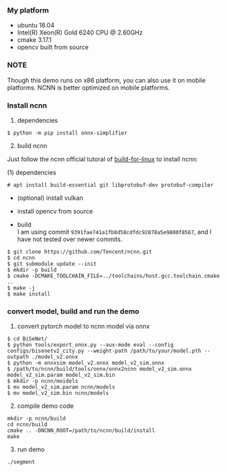 
### My platform

* ubuntu 18.04
* Intel(R) Xeon(R) Gold 6240 CPU @ 2.60GHz
* cmake 3.17.1
* opencv built from source

### NOTE

Though this demo runs on x86 platform, you can also use it on mobile platforms. NCNN is better optimized on mobile platforms.


### Install ncnn

1. dependencies  
```
$ python -m pip install onnx-simplifier
```

2. build ncnn  

Just follow the ncnn official tutoral of [build-for-linux](https://github.com/Tencent/ncnn/wiki/how-to-build#build-for-linux) to install ncnn:

(1) dependencies  
```
# apt install build-essential git libprotobuf-dev protobuf-compiler 
```

* (optional) install vulkan  

* install opencv from source  

* build   
I am using commit `9391fae741a1fb8d58cdfdc92878a5e9800f8567`, and I have not tested over newer commits.  
```
$ git clone https://github.com/Tencent/ncnn.git
$ cd ncnn
$ git submodule update --init
$ mkdir -p build
$ cmake -DCMAKE_TOOLCHAIN_FILE=../toolchains/host.gcc.toolchain.cmake ..
$ make -j
$ make install 
```

### convert model, build and run the demo

1. convert pytorch model to ncnn model via onnx  
```
$ cd BiSeNet/
$ python tools/export_onnx.py --aux-mode eval --config configs/bisenetv2_city.py --weight-path /path/to/your/model.pth --outpath ./model_v2.onnx 
$ python -m onnxsim model_v2.onnx model_v2_sim.onnx
$ /path/to/ncnn/build/tools/onnx/onnx2ncnn model_v2_sim.onnx model_v2_sim.param model_v2_sim.bin
$ mkdir -p ncnn/moidels
$ mv model_v2_sim.param ncnn/models 
$ mv model_v2_sim.bin ncnn/models 
```

2. compile demo code  
```
mkdir -p ncnn/build
cd ncnn/build
cmake .. -DNCNN_ROOT=/path/to/ncnn/build/install
make
```

3. run demo  
```
./segment
```
